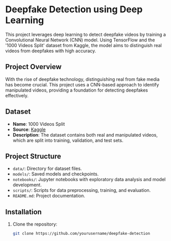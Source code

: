 # Deepfake Detection using Deep Learning

This project leverages deep learning to detect deepfake videos by training a Convolutional Neural Network (CNN) model. Using TensorFlow and the '1000 Videos Split' dataset from Kaggle, the model aims to distinguish real videos from deepfakes with high accuracy.

## Project Overview

With the rise of deepfake technology, distinguishing real from fake media has become crucial. This project uses a CNN-based approach to identify manipulated videos, providing a foundation for detecting deepfakes effectively.

## Dataset

- **Name**: 1000 Videos Split
- **Source**: [Kaggle](https://www.kaggle.com/)
- **Description**: The dataset contains both real and manipulated videos, which are split into training, validation, and test sets.

## Project Structure

- `data/`: Directory for dataset files.
- `models/`: Saved models and checkpoints.
- `notebooks/`: Jupyter notebooks with exploratory data analysis and model development.
- `scripts/`: Scripts for data preprocessing, training, and evaluation.
- `README.md`: Project documentation.

## Installation

1. Clone the repository:
   ```bash
   git clone https://github.com/yourusername/deepfake-detection
